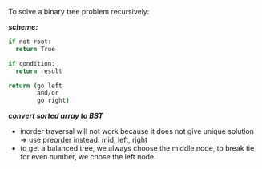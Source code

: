 To solve a binary tree problem recursively:

***scheme:***
```bash
if not root:
  return True

if condition:
  return result

return (go left 
        and/or 
        go right)
```
 
 
 ***convert sorted array to BST***
 - inorder traversal will not work because it does not give unique solution
 => use preorder instead: mid, left, right
 - to get a balanced tree, we always choose the middle node, to break tie for even number, we chose the left node.

